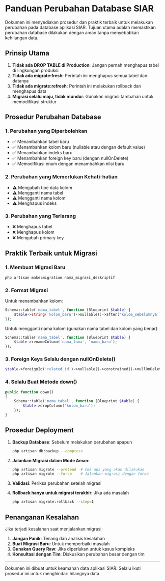 # Panduan Perubahan Database SIAR

Dokumen ini menyediakan prosedur dan praktik terbaik untuk melakukan perubahan pada database aplikasi SIAR. Tujuan utama adalah memastikan perubahan database dilakukan dengan aman tanpa menyebabkan kehilangan data.

## Prinsip Utama

1. **Tidak ada DROP TABLE di Production**: Jangan pernah menghapus tabel di lingkungan produksi
2. **Tidak ada migrate:fresh**: Perintah ini menghapus semua tabel dan datanya
3. **Tidak ada migrate:refresh**: Perintah ini melakukan rollback dan menghapus data
4. **Migrasi selalu maju, tidak mundur**: Gunakan migrasi tambahan untuk memodifikasi struktur

## Prosedur Perubahan Database

### 1. Perubahan yang Diperbolehkan

- ✅ Menambahkan tabel baru
- ✅ Menambahkan kolom baru (nullable atau dengan default value)
- ✅ Menambahkan indeks baru
- ✅ Menambahkan foreign key baru (dengan nullOnDelete)
- ✅ Memodifikasi enum dengan menambahkan nilai baru

### 2. Perubahan yang Memerlukan Kehati-hatian

- ⚠️ Mengubah tipe data kolom
- ⚠️ Mengganti nama tabel
- ⚠️ Mengganti nama kolom
- ⚠️ Menghapus indeks

### 3. Perubahan yang Terlarang

- ❌ Menghapus tabel
- ❌ Menghapus kolom
- ❌ Mengubah primary key

## Praktik Terbaik untuk Migrasi

### 1. Membuat Migrasi Baru

```bash
php artisan make:migration nama_migrasi_deskriptif
```

### 2. Format Migrasi

Untuk menambahkan kolom:

```php
Schema::table('nama_tabel', function (Blueprint $table) {
    $table->string('kolom_baru')->nullable()->after('kolom_sebelumnya');
});
```

Untuk mengganti nama kolom (gunakan nama tabel dan kolom yang benar):

```php
Schema::table('nama_tabel', function (Blueprint $table) {
    $table->renameColumn('nama_lama', 'nama_baru');
});
```

### 3. Foreign Keys Selalu dengan nullOnDelete()

```php
$table->foreignId('related_id')->nullable()->constrained()->nullOnDelete();
```

### 4. Selalu Buat Metode down()

```php
public function down()
{
    Schema::table('nama_tabel', function (Blueprint $table) {
        $table->dropColumn('kolom_baru');
    });
}
```

## Prosedur Deployment

1. **Backup Database**: Sebelum melakukan perubahan apapun
   ```bash
   php artisan db:backup --compress
   ```

2. **Jalankan Migrasi dalam Mode Aman**:
   ```bash
   php artisan migrate --pretend  # Cek apa yang akan dilakukan
   php artisan migrate --force    # Jalankan migrasi dengan force
   ```

3. **Validasi**: Periksa perubahan setelah migrasi

4. **Rollback hanya untuk migrasi terakhir**: Jika ada masalah
   ```bash
   php artisan migrate:rollback --step=1
   ```

## Penanganan Kesalahan

Jika terjadi kesalahan saat menjalankan migrasi:

1. **Jangan Panik**: Tenang dan analisis kesalahan
2. **Buat Migrasi Baru**: Untuk memperbaiki masalah
3. **Gunakan Query Raw**: Jika diperlukan untuk kasus kompleks
4. **Konsultasi dengan Tim**: Diskusikan perubahan besar dengan tim

---

Dokumen ini dibuat untuk keamanan data aplikasi SIAR. Selalu ikuti prosedur ini untuk menghindari hilangnya data. 
